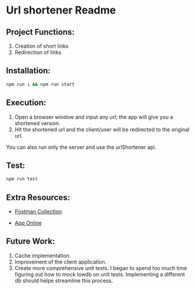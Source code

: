 Url shortener Readme
=======

Project Functions:
-----------

1. Creation of short links
2. Redirection of links


Installation:
-----------
```bash
npm run i && npm run start
```

Execution:
-----------

1. Open a browser window and input any url; the app will give you a shortened version.
2. Hit the shortened url and the client/user will be redirected to the original url.

You can also run only the server and use the urlShortener api.


Test:
-----------
```bash
npm run test
```

Extra Resources:
-----------
   - [Postman Collection](https://app.getpostman.com/join-team?invite_code=89b0e34e299c1d94ba1d893935a83cf7&target_code=22b4d82fddaec84ab635d9f6a4d07c83)

   - [App Online](https://short-url-rn.herokuapp.com/)

Future Work:
-----------
1. Cache implementation.
2. Improvement of the client application.
3. Create more comprehensive unit tests. I began to spend too much time figuring out how to mock lowdb on unit tests. Implementing a different db should helpe streamline this process.
